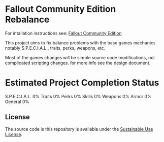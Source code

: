 # Fallout Community Edition Rebalance

For intallation instructions see: [Fallout Community Edition](https://github.com/alexbatalov/fallout1-ce/releases)

This project aims to fix balance problems with the base games mechanics notably S.P.E.C.I.A.L., traits, perks, weapons, etc.

Most of the games changes will be simple source code modifications, not complicated scripting changes. for more info see the design document.

# Estimated Project Completion Status

S.P.E.C.I.A.L.    0%
Traits            0%
Perks             0%
Skills            0%
Weapons           0%
Armor             0%
General           0%

## License

The source code is this repository is available under the [Sustainable Use License](LICENSE.md).

